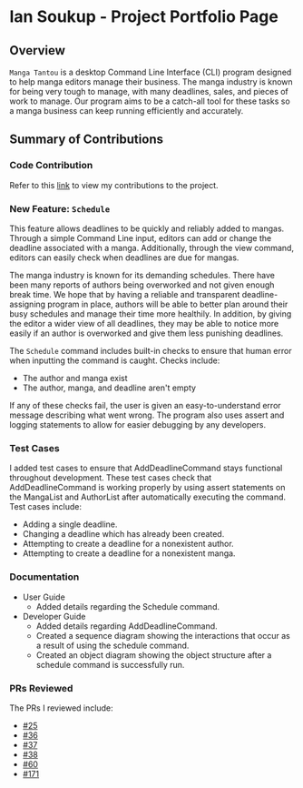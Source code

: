 # Ian Soukup - Project Portfolio Page

## Overview
`Manga Tantou` is a desktop Command Line Interface (CLI) program designed to help manga editors manage their business.
The manga industry is known for being very tough to manage, with many deadlines, sales, and pieces of work to manage.
Our program aims to be a catch-all tool for these tasks so a manga business can keep running efficiently and accurately.

## Summary of Contributions

### Code Contribution
Refer to this [link](https://nus-cs2113-ay2425s1.github.io/tp-dashboard/?search=t10-3&sort=groupTitle%20dsc&sortWithin=title&since=2024-09-20&timeframe=commit&mergegroup=&groupSelect=groupByRepos&breakdown=false&tabOpen=true&tabType=authorship&tabAuthor=iaso1774&tabRepo=AY2425S1-CS2113-T10-3%2Ftp%5Bmaster%5D&authorshipIsMergeGroup=false&authorshipFileTypes=docs~functional-code~test-code&authorshipIsBinaryFileTypeChecked=false&authorshipIsIgnoredFilesChecked=false)
to view my contributions to the project.

### New Feature: `Schedule`
This feature allows deadlines to be quickly and reliably added to mangas.
Through a simple Command Line input, editors can add or change the deadline associated with a manga.
Additionally, through the view command, editors can easily check when deadlines are due for mangas.

The manga industry is known for its demanding schedules. There have been many reports of authors being overworked and not given enough break time.
We hope that by having a reliable and transparent deadline-assigning program in place, authors will be able to better plan around their busy schedules and manage their time more healthily.
In addition, by giving the editor a wider view of all deadlines, they may be able to notice more easily if an author is overworked and give them less punishing deadlines.

The `Schedule` command includes built-in checks to ensure that human error when inputting the command is caught.
Checks include:
* The author and manga exist
* The author, manga, and deadline aren't empty

If any of these checks fail, the user is given an easy-to-understand error message describing what went wrong.
The program also uses assert and logging statements to allow for easier debugging by any developers.

### Test Cases
I added test cases to ensure that AddDeadlineCommand stays functional throughout development.
These test cases check that AddDeadlineCommand is working properly by using assert statements on the MangaList and AuthorList after automatically executing the command.
Test cases include:
* Adding a single deadline.
* Changing a deadline which has already been created.
* Attempting to create a deadline for a nonexistent author.
* Attempting to create a deadline for a nonexistent manga.

### Documentation
* User Guide
  * Added details regarding the Schedule command.
* Developer Guide
  * Added details regarding AddDeadlineCommand.
  * Created a sequence diagram showing the interactions that occur as a result of using the schedule command.
  * Created an object diagram showing the object structure after a schedule command is successfully run.

### PRs Reviewed
The PRs I reviewed include: 
* [#25](https://github.com/AY2425S1-CS2113-T10-3/tp/pull/25)
* [#36](https://github.com/AY2425S1-CS2113-T10-3/tp/pull/36)
* [#37](https://github.com/AY2425S1-CS2113-T10-3/tp/pull/37)
* [#38](https://github.com/AY2425S1-CS2113-T10-3/tp/pull/38)
* [#60](https://github.com/AY2425S1-CS2113-T10-3/tp/pull/60)
* [#171](https://github.com/AY2425S1-CS2113-T10-3/tp/pull/171)

